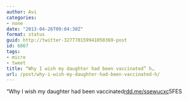 ```yaml
---
author: Avi
categories:
- none
date: "2013-04-26T09:04:30Z"
format: status
guid: http://twitter-327770159941050369-post
id: 6867
tags:
- micro
- tweet
title: “Why I wish my daughter had been vaccinated” h…
url: /post/why-i-wish-my-daughter-had-been-vaccinated-h/
---
```

“Why I wish my daughter had been vaccinated[rdd.me/ssewucxc](http://rdd.me/ssewucxc)5FES